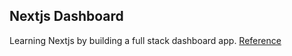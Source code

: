 ## Nextjs Dashboard

Learning Nextjs by building a full stack dashboard app.
[Reference](https://nextjs.org/learn)
